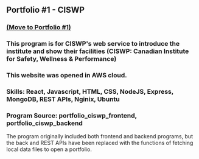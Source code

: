 <h2>Portfolio #1 - CISWP</h2>
<h3><a href="http://52.14.28.67" target="_blank">(Move to Portfolio #1)</a> </h3>
<h3>This program is for CISWP's web service to introduce the institute and show their facilities
  (CISWP: Canadian Institute for Safety, Wellness & Performance) </h3>
<h3>This website was opened in AWS cloud.</h3>
<h3>Skills: React, Javascript, HTML, CSS, NodeJS, Express, MongoDB, REST APIs, Nginix, Ubuntu </h3>
<h3>Program Source: portfolio_ciswp_frontend, portfolio_ciswp_backend</h3>

<p>The program originally included both frontend and backend programs, but the back and REST APIs have been replaced with the functions of fetching local data files to open a portfolio. </p>


<!--
**dwkim0507/dwkim0507** is a ✨ _special_ ✨ repository because its `README.md` (this file) appears on your GitHub profile.

Here are some ideas to get you started:

- 🔭 I’m currently working on ...
- 🌱 I’m currently learning ...
- 👯 I’m looking to collaborate on ...
- 🤔 I’m looking for help with ...
- 💬 Ask me about ...
- 📫 How to reach me: ...
- 😄 Pronouns: ...
- ⚡ Fun fact: ...
-->
